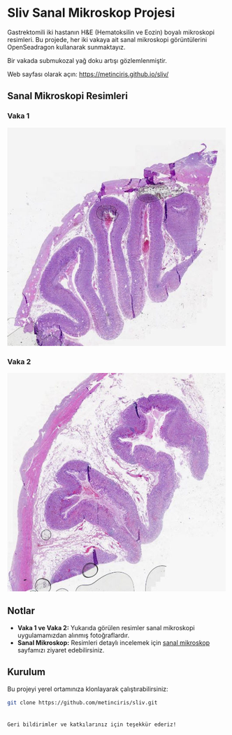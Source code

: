 # Sliv Sanal Mikroskop Projesi

Gastrektomili iki hastanın H&E (Hematoksilin ve Eozin) boyalı mikroskopi resimleri. Bu projede, her iki vakaya ait sanal mikroskopi görüntülerini OpenSeadragon kullanarak sunmaktayız. 

Bir vakada submukozal yağ doku artışı gözlemlenmiştir.

Web sayfası olarak açın: https://metinciris.github.io/sliv/

## Sanal Mikroskopi Resimleri

### Vaka 1
![Vaka 1](https://github.com/metinciris/sliv/blob/main/vaka1.JPG)

### Vaka 2
![Vaka 2](https://github.com/metinciris/sliv/blob/main/vaka2.JPG)

## Notlar

- **Vaka 1 ve Vaka 2:** Yukarıda görülen resimler sanal mikroskopi uygulamamızdan alınmış fotoğraflardır.
- **Sanal Mikroskop:** Resimleri detaylı incelemek için [sanal mikroskop](https://metinciris.github.io/sliv/) sayfamızı ziyaret edebilirsiniz.

## Kurulum

Bu projeyi yerel ortamınıza klonlayarak çalıştırabilirsiniz:

```bash
git clone https://github.com/metinciris/sliv.git


Geri bildirimler ve katkılarınız için teşekkür ederiz!
